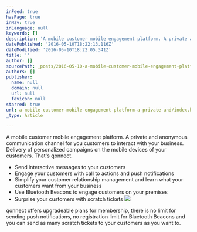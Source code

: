 ```yaml
---
inFeed: true
hasPage: true
inNav: true
inLanguage: null
keywords: []
description: 'A mobile customer mobile engagement platform. A private and anonymous communication channel for you customers to interact with your business. Delivery of personalized campaigns on the mobile devices of your customers. That’s qonnect. '
datePublished: '2016-05-10T18:22:13.116Z'
dateModified: '2016-05-10T18:22:05.341Z'
title: ''
author: []
sourcePath: _posts/2016-05-10-a-mobile-customer-mobile-engagement-platform-a-private-and.md
authors: []
publisher:
  name: null
  domain: null
  url: null
  favicon: null
starred: true
url: a-mobile-customer-mobile-engagement-platform-a-private-and/index.html
_type: Article

---
```

A mobile customer mobile engagement platform. A private and anonymous communication channel for you customers to interact with your business. Delivery of personalized campaigns on the mobile devices of your customers. That's qonnect. 

* Send interactive messages to your customers
* Engage your customers with call to actions and push notifications
* Simplify your customer relationship management and learn what your customers want from your business
* Use Bluetooth Beacons to engage customers on your premises
* Surprise your customers with scratch tickets
![](https://the-grid-user-content.s3-us-west-2.amazonaws.com/f1af2643-0c3f-4ba5-9b30-4eaffd9150b8.png)

qonnect offers upgradeable plans for membership, there is no limit for sending push notifications, no registration limit for Bluetooth Beacons and you can send as many scratch tickets to your customers as you want to.
